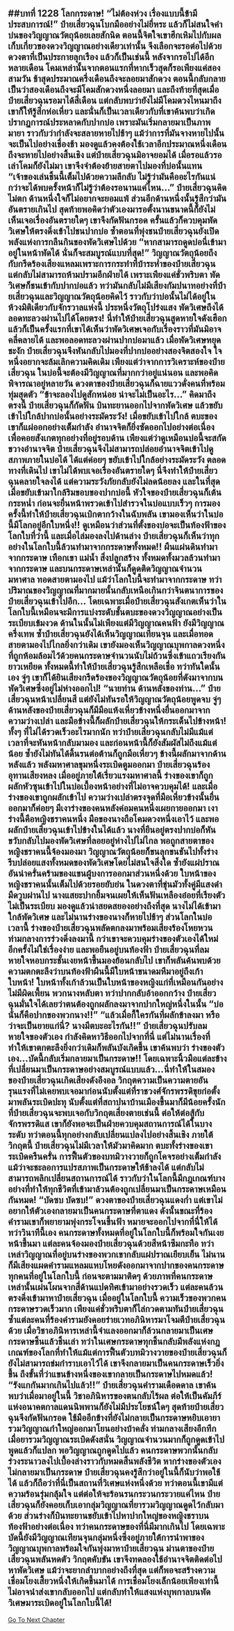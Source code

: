 ##บทที่ 1228 โลกกระดาษ!
“ไม่ต้องห่วง เรื่องแบบนี้ข้ามีประสบการณ์!” ป๋ายเสี่ยวฉุนโบกมืออย่างไม่ยี่หระ แล้วก็ไม่สนใจคำบ่นของวิญญาณวัตถุน้อยเลยสักนิด ตอนนี้จิตใจเขาฮึกเหิมไปกับผลเก็บเกี่ยวของดวงวิญญาณอย่างเดียวเท่านั้น จึงเลือกจะรอต่อไปด้วยดวงตาที่เป็นประกายลุกเรือง
แล้วก็เป็นเช่นนี้ หลังจากรอไปได้อีกหลายเดือน โคมเหล่านั้นจากตอนแรกที่หากเร็วสุดก็รอเพียงแค่สองสามวัน ช้าสุดประมาณครึ่งเดือนถึงจะลอยมาสักดวง ตอนนี้กลับกลายเป็นว่าสองเดือนถึงจะมีโคมสักดวงหนึ่งลอยมา
และถึงท้ายที่สุดเมื่อป๋ายเสี่ยวฉุนรอมาได้สี่เดือน แต่กลับพบว่ายังไม่มีโคมดวงไหนมาถึง เขาก็ให้รู้สึกห่อเหี่ยว และนั่นก็เป็นเวลาเดียวกับที่เขาค้นพบว่าเกิดปรากฏการณ์ประหลาดกับปากบ่อ เพราะมันเริ่มกลายมาเป็นภาพมายา ราวกับว่ากำลังจะสลายหายไปช้าๆ
แม้ว่าการที่มันจางหายไปนั้นจะเป็นไปอย่างเชื่องช้า มองดูแล้วคงต้องใช้เวลาอีกประมาณหนึ่งเดือนถึงจะหายไปอย่างสิ้นเชิง แต่ป๋ายเสี่ยวฉุนมิอาจยอมได้ เมื่อรอแล้วรอเล่าโคมก็ยังไม่มา เขาจึงจำต้องย้ายสายตาไปมองที่บ่อนั้นแทน
“เจ้าของเล่นชิ้นนี้เต็มไปด้วยความลึกลับ ไม่รู้ว่ามันคืออะไรกันแน่ กว่าจะได้พบครั้งหน้าก็ไม่รู้ว่าต้องรอนานแค่ไหน...” ป๋ายเสี่ยวฉุนคิดไม่ตก ด้านหนึ่งใจก็ไม่อยากจะยอมแพ้ ส่วนอีกด้านหนึ่งนั้นรู้สึกว่ามันอันตรายเกินไป
สุดท้ายพอคิดว่าตัวเองมารอตั้งนานขนาดนี้ก็ยังไม่เห็นเจอเรื่องอันตรายใดๆ เขาจึงกัดฟันกรอด ครั้นแล้วก็ควบคุมพัดวิเศษให้ตรงดิ่งเข้าไปชนปากบ่อ ซ้ำตอนที่พุ่งชนป๋ายเสี่ยวฉุนยังเปิดพลังแห่งการกลืนกินของพัดวิเศษไปด้วย
“หากสามารถดูดบ่อนี่เข้ามาอยู่ในหน้าพัดได้ นั่นก็จะสมบูรณ์แบบที่สุด!” วิญญาณวัตถุน้อยถึงกับกรีดร้องเสียงแหลมเพราะการกระทำที่บ้าระห่ำของป๋ายเสี่ยวฉุน แต่กลับไม่สามารถห้ามปรามอีกฝ่ายได้ เพราะเพียงแค่ชั่วพริบตา พัดวิเศษก็ชนเข้ากับปากบ่อแล้ว
ทว่ามันกลับไม่มีเสียงกัมปนาทอย่างที่ป๋ายเสี่ยวฉุนและวิญญาณวัตถุน้อยคิดไว้ ราวกับว่าบ่อนั้นไม่ได้อยู่ในห้วงมิติเดียวกับจักรวาลแห่งนี้ ประหนึ่งวัตถุโปร่งแสง พัดวิเศษถึงได้ลอดทะลวงผ่านไปได้โดยตรง!
นี่ทำให้ป๋ายเสี่ยวฉุนสูดหายใจดังเฮือก แล้วก็เป็นครั้งแรกที่เขาได้เห็นว่าพัดวิเศษเจอกับเรื่องราวที่มันมิอาจคลี่คลายได้ และพอลอดทะลวงผ่านปากบ่อมาแล้ว เมื่อพัดวิเศษหยุดชะงัก ป๋ายเสี่ยวฉุนจึงหันกลับไปมองที่ปากบ่ออย่างสองจิตสองใจ ใจหนึ่งอยากจะล้มเลิกความคิดเดิม เพียงแต่ว่าจากการวิเคราะห์ของป๋ายเสี่ยวฉุน ในบ่อนี้จะต้องมีวิญญาณที่มากกว่าอยู่แน่นอน และพอคิดพิจารณาอยู่หลายวัน ดวงตาของป๋ายเสี่ยวฉุนก็ฉายแววดั่งคนที่พร้อมทุ่มสุดตัว
“ข้าจะลองไปดูสักหน่อย น่าจะไม่เป็นอะไร...” คิดมาถึงตรงนี้ ป๋ายเสี่ยวฉุนก็กัดฟัน บินทะยานออกไปจากพัดวิเศษ แล้วขยับเข้าไปใกล้ปากบ่อนั้นอย่างระมัดระวัง!
เมื่อขยับเข้าไปใกล้ ตบะของเขาก็แผ่ออกอย่างเต็มกำลัง อำนาจจิตก็ยิ่งซัดออกไปอย่างต่อเนื่องเพื่อคอยสังเกตทุกอย่างที่อยู่รอบด้าน เพียงแต่ว่าดูเหมือนบ่อนี้จะสกัดขวางอำนาจจิต ป๋ายเสี่ยวฉุนจึงไม่สามารถปล่อยอำนาจจิตเข้าไปดูสภาพภายในบ่อได้ ได้แต่ค่อยๆ ขยับเข้าไปใกล้อย่างระมัดระวัง
ตลอดทางที่เดินไป เขาไม่ได้พบเจอเรื่องอันตรายใดๆ นี่จึงทำให้ป๋ายเสี่ยวฉุนคลายใจลงได้ แต่ความระวังภัยกลับยังไม่ลดน้อยลง และในที่สุดเมื่อขยับเข้ามาใกล้ริมขอบของปากบ่อนี้ หัวใจของป๋ายเสี่ยวฉุนก็เต้นกระหน่ำ ก่อนจะยื่นหน้าพรวดเข้าไปสำรวจในบ่อแบบเร็วๆ
การมองครั้งนี้ทำให้ป๋ายเสี่ยวฉุนเบิกตากว้างในฉับพลัน
เขามองเห็นว่าในบ่อนี้มีโลกอยู่อีกใบหนึ่ง!!
ดูเหมือนว่าส่วนที่ตั้งของบ่อจะเป็นท้องฟ้าของโลกใบที่ว่านี้ และเมื่อไล่มองลงไปด้านล่าง ป๋ายเสี่ยวฉุนก็เห็นว่าทุกอย่างในโลกใบนี้ล้วนทำมาจากกระดาษทั้งหมด!!
ผืนแผ่นดินทำมาจากกระดาษ เทือกเขา แม่น้ำ สิ่งปลูกสร้าง ทั้งหมดทั้งมวลล้วนทำมาจากกระดาษ และบนกระดาษเหล่านั้นก็ดูดติดวิญญาณจำนวนมหาศาล ทอดสายตามองไป แม้ว่าโลกใบนี้จะทำมาจากกระดาษ ทว่าปริมาณของวิญญาณที่มากมายนั้นกลับเหนือเกินกว่าจินตนาการของป๋ายเสี่ยวฉุนเข้าไปอีก...
โดยเฉพาะเมื่อป๋ายเสี่ยวฉุนสังเกตเห็นว่าในโลกใบนี้เหมือนจะมีการแบ่งระดับชั้นตบะของดวงวิญญาณอย่างเป็นระเบียบเข้มงวด ด้านในนั้นไม่เพียงแต่มีวิญญาณคนฟ้า ยังมีวิญญาณครึ่งเทพ ซ้ำป๋ายเสี่ยวฉุนยังได้เห็นวิญญาณเทียนจุน และเมื่อทอดสายตามองไปไกลยิ่งกว่าเดิม เขายังมองเห็นวิญญาณบุพกาลดวงหนึ่งที่ถูกห้อมล้อมไว้ด้วยคนกระดาษจำนวนนับไม่ถ้วนซึ่งเข้าแถวเรียงกันยาวเหยียด
ทั้งหมดนี้ทำให้ป๋ายเสี่ยวฉุนรู้สึกเหลือเชื่อ ทว่าทันใดนั้นเอง จู่ๆ เขาก็ได้ยินเสียงกรีดร้องของวิญญาณวัตถุน้อยที่ดังมาจากบนพัดวิเศษซึ่งอยู่ไม่ห่างออกไป!
“นายท่าน ด้านหลังของท่าน...”
ป๋ายเสี่ยวฉุนหน้าเปลี่ยนสี แต่ยังไม่ทันรอให้วิญญาณวัตถุน้อยพูดจบ จู่ๆ ด้านหลังของป๋ายเสี่ยวฉุนก็มีมือแห้งเหี่ยวข้างหนึ่งยื่นออกมาจากความว่างเปล่า และมือข้างนี้ก็ผลักป๋ายเสี่ยวฉุนให้กระเด็นไปข้างหน้า!
ทั้งๆ ที่ไม่ได้รวดเร็วอะไรมากนัก ทว่าป๋ายเสี่ยวฉุนกลับไม่มีแม้แต่เวลาที่จะหันหน้ากลับมามอง และก่อนหน้านี้ก็ยังสัมผัสไม่ถึงแม้แต่น้อย ซ้ำยังไม่ทันได้ดิ้นรนต่อต้านก็ถูกมือเหี่ยวๆ ข้างนี้ผลักมาจากด้านหลังแล้ว
พลังมหาศาลขุมหนึ่งระเบิดตูมออกมา ป๋ายเสี่ยวฉุนร้องอุทานเสียงหลง เมื่ออยู่ภายใต้เรี่ยวแรงมหาศาลนี้ ร่างของเขาก็ถูกผลักหัวซุนเข้าไปในบ่อเบื้องหน้าอย่างที่ไม่อาจควบคุมได้!
และเมื่อร่างของเขาถูกผลักเข้าไป ความว่างเปล่าตรงจุดที่มือเหี่ยวข้างนั้นยื่นออกมาก็ค่อยๆ มีเงาร่างของคนหลังค่อมคนหนึ่งเผยกายออกมา เงาร่างนี้คือหญิงชราคนหนึ่ง มือของนางถือโคมดวงหนึ่งเอาไว้ และพอผลักป๋ายเสี่ยวฉุนเข้าไปข้างในได้แล้ว นางที่ยืนอยู่ตรงปากบ่อก็หันขวับกลับไปมองพัดวิเศษที่ลอยอยู่ห่างไปไม่ไกล
พอถูกสายตาของหญิงชราคนนี้จ้องมองมา วิญญาณวัตถุน้อยก็ขนลุกขนชันไปทั้งร่าง รีบปล่อยแสงทั้งหมดของพัดวิเศษโดยไม่สนใจสิ่งใด ซ้ำยังแผ่ปราณอันน่าครั่นคร้ามของแขนผู้บงการออกมาส่วนหนึ่งด้วย
ใบหน้าของหญิงชราคนนั้นเต็มไปด้วยรอยยับย่น ในดวงตาที่ขุ่นมัวทั้งคู่มีแสงดำมืดวูบผ่านไป นางแสยะปากยิ้มจนเผยให้เห็นฟันเหลืองอ๋อยที่เรียงตัวไม่เป็นระเบียบ มองดูแล้วน่าสยดสยองอย่างถึงที่สุด นางไม่ได้เข้ามาใกล้พัดวิเศษ และไม่นานร่างของนางก็หายไปช้าๆ
ส่วนโลกในบ่อเวลานี้ ร่างของป๋ายเสี่ยวฉุนพลัดตกลงมาพร้อมเสียงร้องโหยหวน ท่ามกลางการร่วงดิ่งลงมานี้ กว่าเขาจะควบคุมร่างของตัวเองได้ใหม่อีกครั้งไม่ใช่เรื่องง่าย และพอยืนอยู่บนท้องฟ้า ป๋ายเสี่ยวฉุนที่ลมหายใจหอบกระชั้นเงยหน้าขึ้นมองย้อนกลับไป เขาก็พลันค้นพบด้วยความตกตะลึงว่าบนท้องฟ้าผืนนี้มีใบหน้าขนาดมหึมาอยู่ถึงเก้าใบหน้า!
ใบหน้าทั้งเก้าล้วนเป็นใบหน้าของหญิงแก่ที่เหมือนกันอย่างไม่มีผิดเพี้ยน พวกนางหลับตา ทว่าปากกลับอ้าออกกว้าง ป๋ายเสี่ยวฉุนมั่นใจได้เลยว่าตนต้องถูกผลักลงมาจากปากใหญ่หนึ่งในนั้น
“บ่อนั่นก็คือปากของพวกนาง!!”
“แล้วเมื่อกี้ใครกันที่ผลักข้าลงมา หรือว่าจะเป็นยายแก่นี่? นางมีตบะอะไรกัน!!” ป๋ายเสี่ยวฉุนปรับลมหายใจของตัวเอง กำลังคิดหาวิธีออกไปจากที่นี่ แต่ไม่นานเรื่องที่ทำให้เขาตกตะลึงยิ่งกว่าเดิมก็พลันบังเกิดขึ้น
เขาค้นพบว่า ร่างของตัวเอง...บัดนี้กลับเริ่มกลายมาเป็นกระดาษ!!
โดยเฉพาะนิ้วมือแต่ละข้างที่เปลี่ยนมาเป็นกระดาษอย่างสมบูรณ์แบบแล้ว...นี่ทำให้ในสมองของป๋ายเสี่ยวฉุนเกิดเสียงดังอึงอล วิกฤตความเป็นความตายอันรุนแรงที่ไม่เคยพบเจอมาก่อนนับตั้งแต่ที่ราชวงศ์จักรพรรดิขุยก่อตั้งมาพลันระเบิดปะทุ
นับตั้งแต่ที่สถาปนาบ้านเมืองขึ้นมาก็มีน้อยครั้งนักที่ป๋ายเสี่ยวฉุนจะพบเจอกับวิกฤตเสี่ยงตายเช่นนี้ ต่อให้ต่อสู้กับจักรพรรดิแส เขาก็ยังพอจะเป็นฝ่ายควบคุมสถานการณ์ได้ในบางระดับ
ทว่าตอนนี้ทุกอย่างกลับเปลี่ยนแปลงไปอย่างสิ้นเชิง ภายใต้วิกฤตนี้ ป๋ายเสี่ยวฉุนไม่มีเวลาให้มัวมาคิดมาก ตบะทั้งร่างของเขาระเบิดครืนครั่น การฟื้นตัวของบทมิวางวายก็ถูกโคจรอย่างเต็มกำลัง แม้ว่าจะชะลอการแปรสภาพเป็นกระดาษให้ช้าลงได้ แต่กลับไม่สามารถพลิกเปลี่ยนสถานการณ์ได้ ราวกับว่าในโลกนี้มีกฎเกณฑ์บางอย่างที่ทำให้ทุกชีวิตที่เข้ามาล้วนต้องถูกเปลี่ยนมาเป็นกระดาษเหมือนกันหมด!
“บัดซบ บัดซบ!” ดวงตาของป๋ายเสี่ยวฉุนแดงก่ำ แต่เขาไม่อยากให้ตัวเองกลายมาเป็นคนกระดาษที่ตาแดง ดังนั้นขณะที่ร้องคำรามเขาก็พยายามพุ่งกระโจนขึ้นฟ้า หมายจะออกไปจากที่นี่ให้ได้
ทว่าวินาทีนี้เอง คนกระดาษทั้งหมดที่อยู่ในโลกใบนี้ก็พร้อมใจกันเงยหน้าขึ้นมา แต่ละคนจ้องมองป๋ายเสี่ยวฉุนด้วยสีหน้าซึมกะทือ ทว่าเหล่าวิญญาณที่อยู่บนร่างของพวกเขากลับแผ่ปราณเยียบเย็น ไม่นานก็มีเสียงแผดคำรามแหลมแหบโหยดังออกมาจากปากของคนกระดาษทุกคนที่อยู่ในโลกใบนี้ ก่อนจะตามมาติดๆ ด้วยภาพที่คนกระดาษเหล่านั้นเผ่นโผนจากสี่ด้านแปดทิศเข้ามาอย่างรวดเร็ว แต่ละคนล้วนตรงดิ่งเข้ามาหาป๋ายเสี่ยวฉุน
เมื่ออยู่ในโลกใบนี้ ความเร็วของพวกคนกระดาษรวดเร็วมาก เพียงแค่ชั่วพริบตาก็ไล่กวดตามทันป๋ายเสี่ยวฉุน ซ้ำแต่ละคนที่ร้องคำรามยังคอยร่ายเวทอภินิหารมาโจมตีป๋ายเสี่ยวฉุนด้วย
เมื่อวิชาอภินิหารเหล่านี้จำแลงออกมาก็ล้วนกลายมาเป็นเศษกระดาษชิ้นแล้วชิ้นเล่า ทว่าในเศษกระดาษทุกชิ้นกลับมีพลังแห่งกฎเกณฑ์ของโลกที่ทำให้แม้แต่การฟื้นตัวบทมิวางวายของป๋ายเสี่ยวฉุนก็ยังไม่สามารถข่มกำราบเอาไว้ได้ เขาจึงกลายมาเป็นคนกระดาษเร็วยิ่งขึ้น ถึงขั้นที่ว่าแขนข้างหนึ่งของเขากลายเป็นกระดาษไปหมดแล้ว!
“รังแกกันมากเกินไปแล้ว!!” ป๋ายเสี่ยวฉุนคำรามเดือดดาล เขาค้นพบว่าเมื่อมาอยู่ในนี้ วิชาอภินิหารของตนกลับไร้ผล ต่อให้เป็นคัมภีร์แห่งอนาคตกาลแดนนิพพานก็ยังไม่มีประโยชน์ใดๆ สุดท้ายป๋ายเสี่ยวฉุนจึงกัดฟันกรอด ใช้มืออีกข้างที่ยังไม่กลายเป็นกระดาษหยิบเอายารวมวิญญาณกำใหญ่ออกมาโยนอย่างบ้าคลั่ง ท่ามกลางเสียงอึกทึก เมื่อยารวมวิญญาณระเบิดดังสนั่น วิญญาณจำนวนมากก็ถูกดูดเข้าไป พูดแล้วก็แปลก พอวิญญาณถูกดูดไปแล้ว คนกระดาษพวกนั้นกลับร่วงระนาวลงไปเบื้องล่างราวกับหมดสิ้นพลังชีวิต
หากร่างของตัวเองไม่กลายมาเป็นกระดาษ ป๋ายเสี่ยวฉุนคงรู้สึกว่าอยู่ในนี้ก็นับว่าพอใช้ได้ แล้วก็ถือว่าที่นี่เป็นสถานที่วิเศษแห่งหนึ่งด้วย ทว่าตอนนี้เขามีแต่ความร้อนรุ่มกลุ้มใจ แต่ต่อให้จะร้อนรนกระวนกระวายแค่ไหน ป๋ายเสี่ยวฉุนก็ยังคอยเก็บเอากลุ่มวิญญาณที่ยารวมวิญญาณดูดไว้กลับมาด้วย ส่วนร่างก็บินทะยานขยับเข้าไปหาปากใหญ่ของหญิงชราบนท้องฟ้าอย่างต่อเนื่อง
ทว่าคนกระดาษของที่นี่มีมากเกินไป โดยเฉพาะบัดนี้ยังมีวิญญาณเทียนจุนกลุ่มหนึ่งซึ่งอยู่ภายใต้การนำพาของวิญญาณบุพกาลพร้อมใจกันพุ่งมาหาป๋ายเสี่ยวฉุน ม่านตาของป๋ายเสี่ยวฉุนพลันหดตัว วิกฤตคับขัน เขาจึงทดลองใช้อำนาจจิตติดต่อไปหาพัดวิเศษ แม้ว่าจะยากลำบากอย่างถึงที่สุด แต่ก็พอจะสร้างความเชื่อมโยงเสี้ยวหนึ่งให้เกิดขึ้นมาได้ การเชื่อมโยงเล็กน้อยเพียงเท่านี้ไม่อาจนำส่งเขากลับออกไป แต่กลับทำให้แสงแห่งบุพกาลบนพัดวิเศษมาระเบิดอยู่ในโลกใบนี้ได้!
------


[Go To Next Chapter]( ./202.md)
